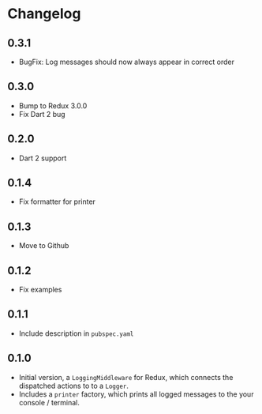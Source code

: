 # Changelog

## 0.3.1

  - BugFix: Log messages should now always appear in correct order

## 0.3.0

  - Bump to Redux 3.0.0
  - Fix Dart 2 bug

## 0.2.0

  - Dart 2 support

## 0.1.4

  - Fix formatter for printer

## 0.1.3

  - Move to Github

## 0.1.2

  - Fix examples

## 0.1.1

  - Include description in `pubspec.yaml`


## 0.1.0

  - Initial version, a `LoggingMiddleware` for Redux, which connects the dispatched actions to to a `Logger`. 
  - Includes a `printer` factory, which prints all logged messages to the your console / terminal.
